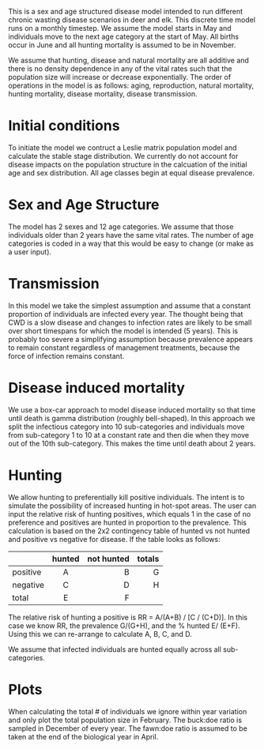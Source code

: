 This is a sex and age structured disease model intended to run different chronic wasting disease scenarios in deer and elk. This discrete time model runs on a monthly timestep. We assume the model starts in May and individuals move to the next age category at the start of May. All births occur in June and all hunting mortality is assumed to be in November. 

We assume that hunting, disease and natural mortality are all additive and there is no density dependence in any of the vital rates such that the population size will increase or decrease exponentially. The order of operations in the model is as follows: aging, reproduction, natural mortality, hunting mortality, disease mortality, disease transmission.

# Initial conditions  

To initiate the model we contruct a Leslie matrix population model and calculate the stable stage distribution. We currently do not account for disease impacts on the population structure in the calcuation of the initial age and sex distribution. All age classes begin at equal disease prevalence. 

# Sex and Age Structure  

The model has 2 sexes and 12 age categories. We assume that those individuals older than 2 years have the same vital rates. The number of age categories is coded in a way that this would be easy to change (or make as a user input). 

# Transmission  

In this model we take the simplest assumption and assume that a constant proportion of individuals are infected every year. The thought being that CWD is a slow disease and changes to infection rates are likely to be small over short timespans for which the model is intended (5 years). This is probably too severe a simplifying assumption because prevalence appears to remain constant regardless of management treatments, because the force of infection remains constant. 

# Disease induced mortality  

We use a box-car approach to model disease induced mortality so that time until death is gamma distribution (roughly bell-shaped). In this approach we split the infectious category into 10 sub-categories and individuals move from sub-category 1 to 10 at a constant rate and then die when they move out of the 10th sub-category. This makes the time until death about 2 years. 

# Hunting  

We allow hunting to preferentially kill positive individuals. The intent is to simulate the possibility of increased hunting in hot-spot areas. The user can input the relative risk of hunting positives, which equals 1 in the case of no preference and positives are hunted in proportion to the prevalence. This calculation is based on the 2x2 contingency table of hunted vs not hunted and positive vs negative for disease. If the table looks as follows: 

|        | hunted           | not hunted  | totals |
| ---------- |:------:| ----------:| --------:| 
| positive | A | B | G |
| negative  | C | D | H |
| total | E | F | |

The relative risk of hunting a positive is RR = A/(A+B) / [C / (C+D)]. In this case we know RR, the prevalence G/(G+H), and the % hunted E/ (E+F). Using this we can re-arrange to calculate A, B, C, and D. 

We assume that infected individuals are hunted equally across all sub-categories. 


# Plots  
When calculating the total # of individuals we ignore within year variation and only plot the total population size in February. The buck:doe ratio is sampled in December of every year. The fawn:doe ratio is assumed to be taken at the end of the biological year in April.   
  
